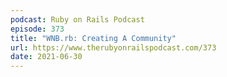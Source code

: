 ```yaml
---
podcast: Ruby on Rails Podcast
episode: 373
title: "WNB.rb: Creating A Community"
url: https://www.therubyonrailspodcast.com/373
date: 2021-06-30
---
```

